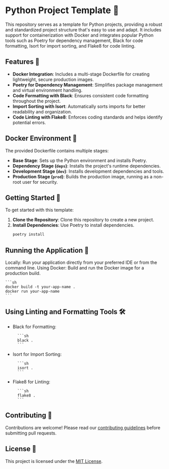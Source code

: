# Python Project Template 🐍

This repository serves as a template for Python projects, providing a robust and standardized project structure that's easy to use and adapt. It includes support for containerization with Docker and integrates popular Python tools such as Poetry for dependency management, Black for code formatting, Isort for import sorting, and Flake8 for code linting.


## Features 🌟

- **Docker Integration**: Includes a multi-stage Dockerfile for creating lightweight, secure production images.
- **Poetry for Dependency Management**: Simplifies package management and virtual environment handling.
- **Code Formatting with Black**: Ensures consistent code formatting throughout the project.
- **Import Sorting with Isort**: Automatically sorts imports for better readability and organization.
- **Code Linting with Flake8**: Enforces coding standards and helps identify potential errors.


## Docker Environment 🐳

The provided Dockerfile contains multiple stages:

- **Base Stage**: Sets up the Python environment and installs Poetry.
- **Dependency Stage (`deps`)**: Installs the project's runtime dependencies.
- **Development Stage (`dev`)**: Installs development dependencies and tools.
- **Production Stage (`prod`)**: Builds the production image, running as a non-root user for security.


## Getting Started 🚀

To get started with this template:

1. **Clone the Repository**: Clone this repository to create a new project.
2. **Install Dependencies**: Use Poetry to install dependencies.
   ```sh
   poetry install
    ```

## Running the Application 🏃
Locally: Run your application directly from your preferred IDE or from the command line.
Using Docker: Build and run the Docker image for a production build.

    ```sh
    docker build -t your-app-name .
    docker run your-app-name
    ```

## Using Linting and Formatting Tools 🛠️

- Black for Formatting:
    
        ```sh
        black .
        ```
- Isort for Import Sorting:
    
        ```sh
        isort .
        ```
- Flake8 for Linting:
    
        ```sh
        flake8 .
        ```


## Contributing 🤝

Contributions are welcome! Please read our [contributing guidelines](CONTRIBUTING.md) before submitting pull requests.


## License 📄

This project is licensed under the [MIT License](LICENSE).

